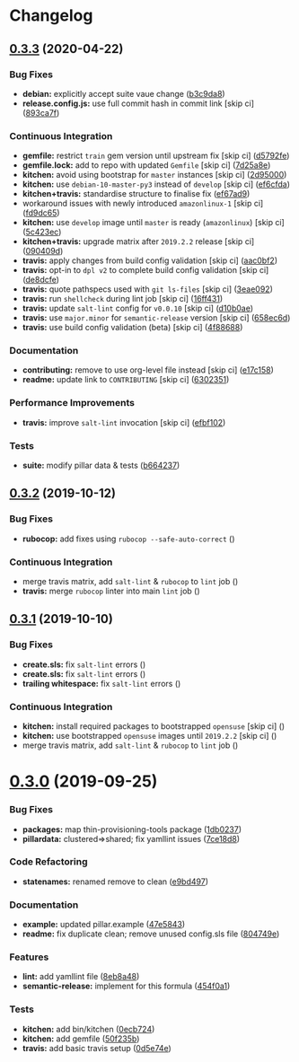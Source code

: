# Changelog

## [0.3.3](https://github.com/saltstack-formulas/lvm-formula/compare/v0.3.2...v0.3.3) (2020-04-22)


### Bug Fixes

* **debian:** explicitly accept suite vaue change ([b3c9da8](https://github.com/saltstack-formulas/lvm-formula/commit/b3c9da8b79d4f4d9344ff5f8a17a5c25ede2ee92))
* **release.config.js:** use full commit hash in commit link [skip ci] ([893ca7f](https://github.com/saltstack-formulas/lvm-formula/commit/893ca7fe83331600c4dcd86ba9b2ea5f89f7fa56))


### Continuous Integration

* **gemfile:** restrict `train` gem version until upstream fix [skip ci] ([d5792fe](https://github.com/saltstack-formulas/lvm-formula/commit/d5792fe73f1f38b28b1697d40e992a1332feb984))
* **gemfile.lock:** add to repo with updated `Gemfile` [skip ci] ([7d25a8e](https://github.com/saltstack-formulas/lvm-formula/commit/7d25a8eda94c72f18a3d8983e6e2830925be7b48))
* **kitchen:** avoid using bootstrap for `master` instances [skip ci] ([2d95000](https://github.com/saltstack-formulas/lvm-formula/commit/2d950000082395697fe5dbc510b0f133f83d9af0))
* **kitchen:** use `debian-10-master-py3` instead of `develop` [skip ci] ([ef6cfda](https://github.com/saltstack-formulas/lvm-formula/commit/ef6cfda003e33ee1b64f90c438de109e5b8eedfb))
* **kitchen+travis:** standardise structure to finalise fix ([ef67ad9](https://github.com/saltstack-formulas/lvm-formula/commit/ef67ad988ba8239df2eede294a32b34e3f85f35c))
* workaround issues with newly introduced `amazonlinux-1` [skip ci] ([fd9dc65](https://github.com/saltstack-formulas/lvm-formula/commit/fd9dc65e1f64cbdbb32a190168384ef27e23bc3e))
* **kitchen:** use `develop` image until `master` is ready (`amazonlinux`) [skip ci] ([5c423ec](https://github.com/saltstack-formulas/lvm-formula/commit/5c423ec1afd11a7a593db2ae42ab44a91b77dc39))
* **kitchen+travis:** upgrade matrix after `2019.2.2` release [skip ci] ([090409d](https://github.com/saltstack-formulas/lvm-formula/commit/090409db068ac8e80c1a1efe39193ae8e4a1626f))
* **travis:** apply changes from build config validation [skip ci] ([aac0bf2](https://github.com/saltstack-formulas/lvm-formula/commit/aac0bf21b12ce1b7666e570c469572087a3783e9))
* **travis:** opt-in to `dpl v2` to complete build config validation [skip ci] ([de8dcfe](https://github.com/saltstack-formulas/lvm-formula/commit/de8dcfeec3b38a70449798876efafd64144f6d46))
* **travis:** quote pathspecs used with `git ls-files` [skip ci] ([3eae092](https://github.com/saltstack-formulas/lvm-formula/commit/3eae09203fe5e061f2273505738e86b638246b50))
* **travis:** run `shellcheck` during lint job [skip ci] ([16ff431](https://github.com/saltstack-formulas/lvm-formula/commit/16ff43170a1022de8dfd0433f15ca04a6a92300e))
* **travis:** update `salt-lint` config for `v0.0.10` [skip ci] ([d10b0ae](https://github.com/saltstack-formulas/lvm-formula/commit/d10b0ae5c6d33e4ee31caabdb4c30bf3ac5e6f3f))
* **travis:** use `major.minor` for `semantic-release` version [skip ci] ([658ec6d](https://github.com/saltstack-formulas/lvm-formula/commit/658ec6d781c01c7e71b7d1703b389549c35527a3))
* **travis:** use build config validation (beta) [skip ci] ([4f88688](https://github.com/saltstack-formulas/lvm-formula/commit/4f88688658f7ffc3fb6cc5d3ba1e510d389236ca))


### Documentation

* **contributing:** remove to use org-level file instead [skip ci] ([e17c158](https://github.com/saltstack-formulas/lvm-formula/commit/e17c1583fce83a704a3defbf5857476080256f24))
* **readme:** update link to `CONTRIBUTING` [skip ci] ([6302351](https://github.com/saltstack-formulas/lvm-formula/commit/6302351559267e13e16b1fc826fcbcc382e3aaa5))


### Performance Improvements

* **travis:** improve `salt-lint` invocation [skip ci] ([efbf102](https://github.com/saltstack-formulas/lvm-formula/commit/efbf10227ae5be7972f982180c9d5db200540180))


### Tests

* **suite:** modify pillar data & tests ([b664237](https://github.com/saltstack-formulas/lvm-formula/commit/b66423783344537e683a0222048a09439521e29d))

## [0.3.2](https://github.com/saltstack-formulas/lvm-formula/compare/v0.3.1...v0.3.2) (2019-10-12)


### Bug Fixes

* **rubocop:** add fixes using `rubocop --safe-auto-correct` ([](https://github.com/saltstack-formulas/lvm-formula/commit/ce2077b))


### Continuous Integration

* merge travis matrix, add `salt-lint` & `rubocop` to `lint` job ([](https://github.com/saltstack-formulas/lvm-formula/commit/914d3d6))
* **travis:** merge `rubocop` linter into main `lint` job ([](https://github.com/saltstack-formulas/lvm-formula/commit/10242fd))

## [0.3.1](https://github.com/saltstack-formulas/lvm-formula/compare/v0.3.0...v0.3.1) (2019-10-10)


### Bug Fixes

* **create.sls:** fix `salt-lint` errors ([](https://github.com/saltstack-formulas/lvm-formula/commit/2ef61f3))
* **create.sls:** fix `salt-lint` errors ([](https://github.com/saltstack-formulas/lvm-formula/commit/ab327b6))
* **trailing whitespace:** fix `salt-lint` errors ([](https://github.com/saltstack-formulas/lvm-formula/commit/0ff8bc9))


### Continuous Integration

* **kitchen:** install required packages to bootstrapped `opensuse` [skip ci] ([](https://github.com/saltstack-formulas/lvm-formula/commit/44810fd))
* **kitchen:** use bootstrapped `opensuse` images until `2019.2.2` [skip ci] ([](https://github.com/saltstack-formulas/lvm-formula/commit/c31b572))
* merge travis matrix, add `salt-lint` & `rubocop` to `lint` job ([](https://github.com/saltstack-formulas/lvm-formula/commit/b8b3b6b))

# [0.3.0](https://github.com/saltstack-formulas/lvm-formula/compare/v0.2.4...v0.3.0) (2019-09-25)


### Bug Fixes

* **packages:** map  thin-provisioning-tools package ([1db0237](https://github.com/saltstack-formulas/lvm-formula/commit/1db0237))
* **pillardata:** clustered=>shared; fix yamllint issues ([7ce18d8](https://github.com/saltstack-formulas/lvm-formula/commit/7ce18d8))


### Code Refactoring

* **statenames:** renamed remove to clean ([e9bd497](https://github.com/saltstack-formulas/lvm-formula/commit/e9bd497))


### Documentation

* **example:** updated pillar.example ([47e5843](https://github.com/saltstack-formulas/lvm-formula/commit/47e5843))
* **readme:** fix duplicate clean; remove unused config.sls file ([804749e](https://github.com/saltstack-formulas/lvm-formula/commit/804749e))


### Features

* **lint:** add yamllint file ([8eb8a48](https://github.com/saltstack-formulas/lvm-formula/commit/8eb8a48))
* **semantic-release:** implement for this formula ([454f0a1](https://github.com/saltstack-formulas/lvm-formula/commit/454f0a1))


### Tests

* **kitchen:** add bin/kitchen ([0ecb724](https://github.com/saltstack-formulas/lvm-formula/commit/0ecb724))
* **kitchen:** add gemfile ([50f235b](https://github.com/saltstack-formulas/lvm-formula/commit/50f235b))
* **travis:** add basic travis setup ([0d5e74e](https://github.com/saltstack-formulas/lvm-formula/commit/0d5e74e))
